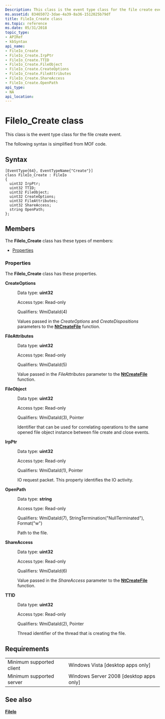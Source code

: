 ```yaml
---
Description: This class is the event type class for the file create event. The following syntax is simplified from MOF code.
ms.assetid: 83465072-3dae-4a39-8a36-1512025b79df
title: FileIo_Create class
ms.topic: reference
ms.date: 05/31/2018
topic_type: 
- APIRef
- kbSyntax
api_name: 
- FileIo_Create
- FileIo_Create.IrpPtr
- FileIo_Create.TTID
- FileIo_Create.FileObject
- FileIo_Create.CreateOptions
- FileIo_Create.FileAttributes
- FileIo_Create.ShareAccess
- FileIo_Create.OpenPath
api_type: 
- NA
api_location: 
---
```


# FileIo\_Create class

This class is the event type class for the file create event.

The following syntax is simplified from MOF code.

## Syntax

``` syntax
[EventType{64}, EventTypeName{"Create"}]
class FileIo_Create : FileIo
{
  uint32 IrpPtr;
  uint32 TTID;
  uint32 FileObject;
  uint32 CreateOptions;
  uint32 FileAttributes;
  uint32 ShareAccess;
  string OpenPath;
};
```

## Members

The **FileIo\_Create** class has these types of members:

-   [Properties](#properties)

### Properties

The **FileIo\_Create** class has these properties.

<dl> <dt>

**CreateOptions**
</dt> <dd> <dl> <dt>

Data type: **uint32**
</dt> <dt>

Access type: Read-only
</dt> <dt>

Qualifiers: WmiDataId(4)
</dt> </dl>

Values passed in the *CreateOptions* and *CreateDispositions* parameters to the [**NtCreateFile**](/windows/win32/api/winternl/nf-winternl-ntcreatefile) function.

</dd> <dt>

**FileAttributes**
</dt> <dd> <dl> <dt>

Data type: **uint32**
</dt> <dt>

Access type: Read-only
</dt> <dt>

Qualifiers: WmiDataId(5)
</dt> </dl>

Value passed in the *FileAttributes* parameter to the [**NtCreateFile**](/windows/win32/api/winternl/nf-winternl-ntcreatefile) function.

</dd> <dt>

**FileObject**
</dt> <dd> <dl> <dt>

Data type: **uint32**
</dt> <dt>

Access type: Read-only
</dt> <dt>

Qualifiers: WmiDataId(3), Pointer
</dt> </dl>

Identifier that can be used for correlating operations to the same opened file object instance between file create and close events.

</dd> <dt>

**IrpPtr**
</dt> <dd> <dl> <dt>

Data type: **uint32**
</dt> <dt>

Access type: Read-only
</dt> <dt>

Qualifiers: WmiDataId(1), Pointer
</dt> </dl>

IO request packet. This property identifies the IO activity.

</dd> <dt>

**OpenPath**
</dt> <dd> <dl> <dt>

Data type: **string**
</dt> <dt>

Access type: Read-only
</dt> <dt>

Qualifiers: WmiDataId(7), StringTermination("NullTerminated"), Format("w")
</dt> </dl>

Path to the file.

</dd> <dt>

**ShareAccess**
</dt> <dd> <dl> <dt>

Data type: **uint32**
</dt> <dt>

Access type: Read-only
</dt> <dt>

Qualifiers: WmiDataId(6)
</dt> </dl>

Value passed in the *ShareAccess* parameter to the [**NtCreateFile**](/windows/win32/api/winternl/nf-winternl-ntcreatefile) function.

</dd> <dt>

**TTID**
</dt> <dd> <dl> <dt>

Data type: **uint32**
</dt> <dt>

Access type: Read-only
</dt> <dt>

Qualifiers: WmiDataId(2), Pointer
</dt> </dl>

Thread identifier of the thread that is creating the file.

</dd> </dl>

## Requirements



|                                     |                                                      |
|-------------------------------------|------------------------------------------------------|
| Minimum supported client<br/> | Windows Vista \[desktop apps only\]<br/>       |
| Minimum supported server<br/> | Windows Server 2008 \[desktop apps only\]<br/> |



## See also

<dl> <dt>

[**FileIo**](fileio.md)
</dt> </dl>

 

 